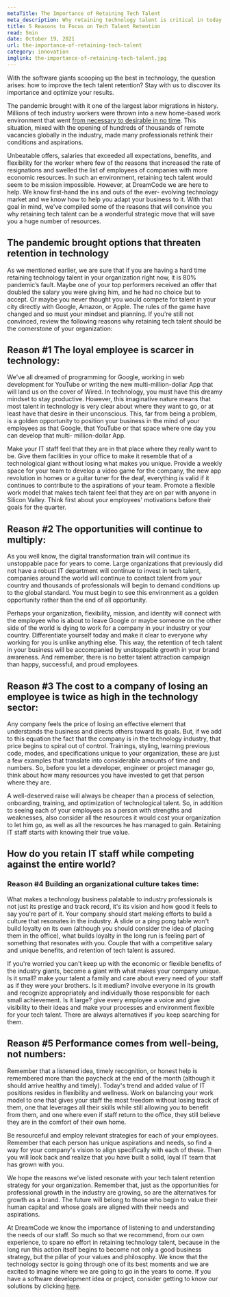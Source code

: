 ```yaml
---
metaTitle: The Importance of Retaining Tech Talent
meta_description: Why retaining technology talent is critical in today's world. Information and tips to improve IT staff retention.
title: 5 Reasons to Focus on Tech Talent Retention
read: 5min
date: October 19, 2021
url: the-importance-of-retaining-tech-talent
category: innovation
imglink: the-importance-of-retaining-tech-talent.jpg
---
```


With the software giants scooping up the best in technology, the question arises: how to improve the tech talent retention? Stay with us to discover its importance and optimize your results.

The pandemic brought with it one of the largest labor migrations in history. Millions of tech industry workers were thrown into a new home-based work environment that went [from necessary to desirable in no time](https://www.dreamcodesoft.com/remote-working-in-software-development). This situation, mixed with the opening of hundreds of thousands of remote vacancies globally in the industry, made many professionals rethink their conditions and aspirations.

Unbeatable offers, salaries that exceeded all expectations, benefits, and flexibility for the worker where few of the reasons that increased the rate of resignations and swelled the list of employees of companies with more economic resources. In such an environment, retaining tech talent would seem to be mission impossible. However, at DreamCode we are here to help. We know first-hand the ins and outs of the ever- evolving technology market and we know how to help you adapt your business to it. With that goal in mind, we've compiled some of the reasons that will convince you why retaining tech talent can be a wonderful strategic move that will save you a huge number of resources.

## **The pandemic brought options that threaten retention in technology**

As we mentioned earlier, we are sure that if you are having a hard time retaining technology talent in your organization right now, it is 80% pandemic’s fault. Maybe one of your top performers received an offer that doubled the salary you were giving him, and he had no choice but to accept. Or maybe you never thought you would compete for talent in your city directly with Google, Amazon, or Apple. The rules of the game have changed and so must your mindset and planning. If you're still not convinced, review the following reasons why retaining tech talent should be the cornerstone of your organization:

## **Reason #1 The loyal employee is scarcer in technology:**

We've all dreamed of programming for Google, working in web development for YouTube or writing the new multi-million-dollar App that will land us on the cover of Wired. In technology, you must have this dreamy mindset to stay productive. However, this imaginative nature means that most talent in technology is very clear about where they want to go, or at least have that desire in their unconscious. This, far from being a problem, is a golden opportunity to position your business in the mind of your employees as that Google, that YouTube or that space where one day you can develop that multi- million-dollar App.

Make your IT staff feel that they are in that place where they really want to be. Give them facilities in your office to make it resemble that of a technological giant without losing what makes you unique. Provide a weekly space for your team to develop a video game for the company, the new app revolution in homes or a guitar tuner for the deaf, everything is valid if it continues to contribute to the aspirations of your team. Promote a flexible work model that makes tech talent feel that they are on par with anyone in Silicon Valley. Think first about your employees' motivations before their goals for the quarter.

## **Reason #2 The opportunities will continue to multiply:**

As you well know, the digital transformation train will continue its unstoppable pace for years to come. Large organizations that previously did not have a robust IT department will continue to invest in tech talent, companies around the world will continue to contact talent from your country and thousands of professionals will begin to demand conditions up to the global standard. You must begin to see this environment as a golden opportunity rather than the end of all opportunity.

Perhaps your organization, flexibility, mission, and identity will connect with the employee who is about to leave Google or maybe someone on the other side of the world is dying to work for a company in your industry or your country. Differentiate yourself today and make it clear to everyone why working for you is unlike anything else. This way, the retention of tech talent in your business will be accompanied by unstoppable growth in your brand awareness. And remember, there is no better talent attraction campaign than happy, successful, and proud employees.

## **Reason #3 The cost to a company of losing an employee is twice as high in the technology sector:**

Any company feels the price of losing an effective element that understands the business and directs others toward its goals. But, if we add to this equation the fact that the company is in the technology industry, that price begins to spiral out of control. Trainings, styling, learning previous code, modes, and specifications unique to your organization, these are just a few examples that translate into considerable amounts of time and numbers. So, before you let a developer, engineer or project manager go, think about how many resources you have invested to get that person where they are.

A well-deserved raise will always be cheaper than a process of selection, onboarding, training, and optimization of technological talent. So, in addition to seeing each of your employees as a person with strengths and weaknesses, also consider all the resources it would cost your organization to let him go, as well as all the resources he has managed to gain. Retaining IT staff starts with knowing their true value.

## **How do you retain IT staff while competing against the entire world?**

### **Reason #4 Building an organizational culture takes time:**

What makes a technology business palatable to industry professionals is not just its prestige and track record, it's its vision and how good it feels to say you're part of it. Your company should start making efforts to build a culture that resonates in the industry. A slide or a ping pong table won't build loyalty on its own (although you should consider the idea of placing them in the office), what builds loyalty in the long run is feeling part of something that resonates with you. Couple that with a competitive salary and unique benefits, and retention of tech talent is assured.

If you're worried you can't keep up with the economic or flexible benefits of the industry giants, become a giant with what makes your company unique. Is it small? make your talent a family and care about every need of your staff as if they were your brothers. Is it medium? involve everyone in its growth and recognize appropriately and individually those responsible for each small achievement. Is it large? give every employee a voice and give visibility to their ideas and make your processes and environment flexible for your tech talent. There are always alternatives if you keep searching for them.

## **Reason #5 Performance comes from well-being, not numbers:**

Remember that a listened idea, timely recognition, or honest help is remembered more than the paycheck at the end of the month (although it should arrive healthy and timely). Today's trend and added value of IT positions resides in flexibility and wellness. Work on balancing your work model to one that gives your staff the most freedom without losing track of them, one that leverages all their skills while still allowing you to benefit from them, and one where even if staff return to the office, they still believe they are in the comfort of their own home.

Be resourceful and employ relevant strategies for each of your employees. Remember that each person has unique aspirations and needs, so find a way for your company's vision to align specifically with each of these. Then you will look back and realize that you have built a solid, loyal IT team that has grown with you.

We hope the reasons we've listed resonate with your tech talent retention strategy for your organization. Remember that, just as the opportunities for professional growth in the industry are growing, so are the alternatives for growth as a brand. The future will belong to those who begin to value their human capital and whose goals are aligned with their needs and aspirations.

At DreamCode we know the importance of listening to and understanding the needs of our staff. So much so that we recommend, from our own experience, to spare no effort in retaining technology talent, because in the long run this action itself begins to become not only a good business strategy, but the pillar of your values and philosophy. We know that the technology sector is going through one of its best moments and we are excited to imagine where we are going to go in the years to come. If you have a software development idea or project, consider getting to know our solutions by clicking [here](https://www.dreamcodesoft.com/services).
